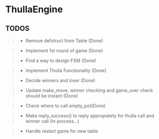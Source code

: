 # ThullaEngine

## TODOS

>- Remove defstruct from Table (Done)

>- Implement 1st round of game (Done)

>- Find a way to design FSM (Done)

>- Implement Thulla Functionality (Done)

>- Decide winners and loser (Done)

>- Update make_move, winner checking and game_over check should be instant (Done)

>- Check where to call empty_pot(Done)

>- Make reply_success() to reply appropiately for thulla call and winner call (In process...)

>- Handle restart game for new table




